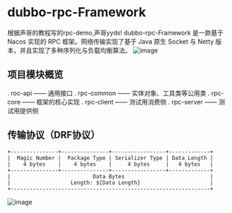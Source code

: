 # dubbo-rpc-Framework

根据声哥的教程写的rpc-demo,声哥yyds! dubbo-rpc-Framework 是一款基于 Nacos 实现的 RPC 框架。网络传输实现了基于 Java 原生 Socket 与 Netty 版本，并且实现了多种序列化与负载均衡算法。
![image](https://user-images.githubusercontent.com/45026538/162196399-a0810f14-93cd-477b-b2b8-ce5be6f04376.png)

## 项目模块概览
. roc-api —— 通用接口
. rpc-common —— 实体对象、工具类等公用类
. rpc-core —— 框架的核心实现
. rpc-client —— 测试用消费侧
. rpc-server —— 测试用提供侧

## 传输协议（DRF协议）

```
+---------------+---------------+-----------------+-------------+
|  Magic Number |  Package Type | Serializer Type | Data Length |
|    4 bytes    |    4 bytes    |     4 bytes     |   4 bytes   |
+---------------+---------------+-----------------+-------------+
|                          Data Bytes                           |
|                   Length: ${Data Length}                      |
+---------------------------------------------------------------+
```

![image](https://user-images.githubusercontent.com/45026538/162197199-08c0c411-9506-4be0-b4cc-b3b8292774f1.png)
